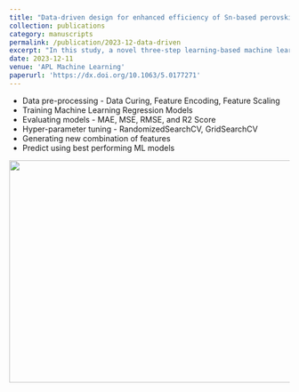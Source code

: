 ```yaml
---
title: "Data-driven design for enhanced efficiency of Sn-based perovskite solar cells using machine learning"
collection: publications
category: manuscripts
permalink: /publication/2023-12-data-driven
excerpt: "In this study, a novel three-step learning-based machine learning (ML) methodology is developed utilizing 26 000 experimental records from The Perovskite Database Project. A comprehensive set of 29 features encompassing both categorical and numerical data was utilized to train various ML models for various solar cell performance metrics, including open-circuit voltage (VOC), short-circuit current (JSC), fill factor (FF), and power conversion efficiency (PCE). The model accuracy was assessed using four key metrics: mean absolute error, mean square error, root mean square error, and R2 score. Among the constructed models, random forest (RF) emerged as the standout performer, boasting an R2 score of 0.70 for PCE. This RF model was then used for prediction on the large, optimized design pool of Sn-based perovskite data with intent to probe a viable non-toxic substitute to the standard Pb-based absorber. A three-step algorithm was tailored, which led to the discovery of a new set of feature combinations, showcasing a PCE improvement over the existing peak performance of Sn-based devices. The key aspects identified were device architecture, dimensionality, and deposition procedures for essential layers, including the electron transport layer, the hole transport layer, the perovskite absorber layer, and the back-contact. Through consideration of these features, an impressive increase in PCE was achieved. There was a 28.35% increase in PCE from 12.24% to 15.71% for architecture optimization and a 24.6% increase in PCE from 12.24% to 15.25% for deposition method optimization. This study additionally addresses the effective implementation of target encoding applied to a diverse set of categorical feature labels. The data-driven methodology proposed in this study allows scientists to efficiently identify an optimal architecture and deposition parameters for non-toxic Sn-based perovskite materials with a much higher anticipated device PCE compared to traditional trial-and-error analyses. Further exploration and exploitation of the current investigation is expected to lead to successful and sustainable development of highly efficient Sn-based perovskite solar cells."
date: 2023-12-11
venue: 'APL Machine Learning'
paperurl: 'https://dx.doi.org/10.1063/5.0177271'
---
```

<ul>
    <li>Data pre-processing - Data Curing, Feature Encoding, Feature Scaling</li>
    <li>Training Machine Learning Regression Models</li>
    <li>Evaluating models - MAE, MSE, RMSE, and R2 Score</li>
    <li>Hyper-parameter tuning - RandomizedSearchCV, GridSearchCV</li>
    <li>Generating new combination of features</li>
    <li>Predict using best performing ML models</li>
</ul>
<img src="/images/graphical-abstracts/data-driven-2023-12.png" width="600px" height="400px">
